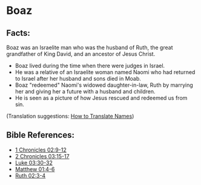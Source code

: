 # Boaz #

## Facts: ##

Boaz was an Israelite man who was the husband of Ruth, the great grandfather of King David, and an ancestor of Jesus Christ.

 * Boaz lived during the time when there were judges in Israel.
 * He was a relative of an Israelite woman named Naomi who had returned to Israel after her husband and sons died in Moab.
 * Boaz "redeemed" Naomi's widowed daughter-in-law, Ruth by marrying her and giving her a future with a husband and children.
 * He is seen as a picture of how Jesus rescued and redeemed us from sin.

(Translation suggestions: [How to Translate Names](en/ta-vol1/translate/man/translate-names))



## Bible References: ##

* [1 Chronicles 02:9-12](en/tn/1ch/help/02/09)
* [2 Chronicles 03:15-17](en/tn/2ch/help/03/15)
* [Luke 03:30-32](en/tn/luk/help/03/30)
* [Matthew 01:4-6](en/tn/mat/help/01/04)
* [Ruth 02:3-4](en/tn/rut/help/02/03)